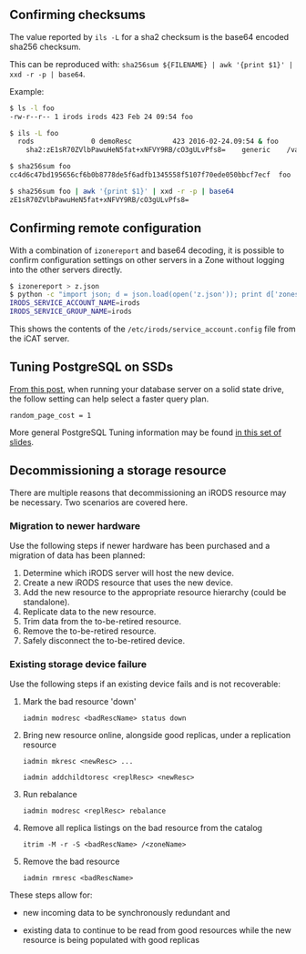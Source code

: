 ## Confirming checksums

The value reported by `ils -L` for a sha2 checksum is the base64 encoded sha256 checksum.

This can be reproduced with: `sha256sum ${FILENAME} | awk '{print $1}' | xxd -r -p | base64`.

Example:
~~~bash
$ ls -l foo
-rw-r--r-- 1 irods irods 423 Feb 24 09:54 foo

$ ils -L foo
  rods              0 demoResc          423 2016-02-24.09:54 & foo
    sha2:zE1sR70ZVlbPawuHeN5fat+xNFVY9RB/cO3gULvPfs8=    generic    /var/lib/irods/Vault/home/rods/foo

$ sha256sum foo
cc4d6c47bd195656cf6b0b8778de5f6adfb1345558f5107f70ede050bbcf7ecf  foo

$ sha256sum foo | awk '{print $1}' | xxd -r -p | base64
zE1sR70ZVlbPawuHeN5fat+xNFVY9RB/cO3gULvPfs8=
~~~

## Confirming remote configuration

With a combination of `izonereport` and base64 decoding, it is possible to confirm configuration settings on other servers in a Zone without logging into the other servers directly.

~~~bash
$ izonereport > z.json
$ python -c "import json; d = json.load(open('z.json')); print d['zones'][0]['icat_server']['configuration_directory']['files'][4]['contents']" | base64 --decode
IRODS_SERVICE_ACCOUNT_NAME=irods
IRODS_SERVICE_GROUP_NAME=irods
~~~

This shows the contents of the `/etc/irods/service_account.config` file from the iCAT server.

## Tuning PostgreSQL on SSDs

[From this post](https://amplitude.engineering/how-a-single-postgresql-config-change-improved-slow-query-performance-by-50x-85593b8991b0), when running your database server on a solid state drive, the follow setting can help select a faster query plan.

~~~
random_page_cost = 1
~~~

More general PostgreSQL Tuning information may be found [in this set of slides](https://speakerdeck.com/ongres/postgresql-configuration-for-humans).

## Decommissioning a storage resource

There are multiple reasons that decommissioning an iRODS resource may be necessary.  Two scenarios are covered here.

### Migration to newer hardware

Use the following steps if newer hardware has been purchased and a migration of data has been planned:

1. Determine which iRODS server will host the new device.
2. Create a new iRODS resource that uses the new device.
3. Add the new resource to the appropriate resource hierarchy (could be standalone).
4. Replicate data to the new resource.
5. Trim data from the to-be-retired resource.
6. Remove the to-be-retired resource.
7. Safely disconnect the to-be-retired device.

### Existing storage device failure

Use the following steps if an existing device fails and is not recoverable:

1. Mark the bad resource 'down'

    `iadmin modresc <badRescName> status down`

2. Bring new resource online, alongside good replicas, under a replication resource

    `iadmin mkresc <newResc> ...`

    `iadmin addchildtoresc <replResc> <newResc>`

3. Run rebalance

    `iadmin modresc <replResc> rebalance`

4. Remove all replica listings on the bad resource from the catalog

    `itrim -M -r -S <badRescName> /<zoneName>`


5. Remove the bad resource

    `iadmin rmresc <badRescName>`

These steps allow for:

 - new incoming data to be synchronously redundant and

 - existing data to continue to be read from good resources while the new resource is being populated with good replicas
